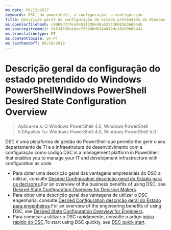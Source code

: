 ```yaml
---
ms.date: 06/12/2017
keywords: DSC, do powershell, a configuração, a configuração
title: Descrição geral da configuração do estado pretendido do Windows PowerShell
ms.openlocfilehash: c9069d7c9ce9c614330e36a42233b00363660a4b
ms.sourcegitcommit: 54534635eedacf531d8d6344019dc16a50b8b441
ms.translationtype: MT
ms.contentlocale: pt-PT
ms.lasthandoff: 05/16/2018
---
```

# <a name="windows-powershell-desired-state-configuration-overview"></a><span data-ttu-id="dc310-103">Descrição geral da configuração do estado pretendido do Windows PowerShell</span><span class="sxs-lookup"><span data-stu-id="dc310-103">Windows PowerShell Desired State Configuration Overview</span></span>

> <span data-ttu-id="dc310-104">Aplica-se a: O Windows PowerShell 4.0, Windows PowerShell 5.0</span><span class="sxs-lookup"><span data-stu-id="dc310-104">Applies To: Windows PowerShell 4.0, Windows PowerShell 5.0</span></span>

<span data-ttu-id="dc310-105">DSC é uma plataforma de gestão do PowerShell que permite-lhe gerir o seu departamento de TI e a infraestrutura de desenvolvimento com a configuração como código.</span><span class="sxs-lookup"><span data-stu-id="dc310-105">DSC is a management platform in PowerShell that enables you to manage your IT and development infrastructure with configuration as code.</span></span>

- <span data-ttu-id="dc310-106">Para obter uma descrição geral das vantagens empresariais do DSC a utilizar, consulte [Desired Configuration descrição geral do Estado para os decisores](decisionMaker.md).</span><span class="sxs-lookup"><span data-stu-id="dc310-106">For an overview of the business benefits of using DSC, see [Desired State Configuration Overview for Decision Makers](decisionMaker.md).</span></span>
- <span data-ttu-id="dc310-107">Para obter uma descrição geral das vantagens de utilizar o DSC engenharia, consulte [Desired Configuration descrição geral do Estado para engenheiros](DscForEngineers.md).</span><span class="sxs-lookup"><span data-stu-id="dc310-107">For an overview of the engineering benefits of using DSC, see [Desired State Configuration Overview for Engineers](DscForEngineers.md).</span></span>
- <span data-ttu-id="dc310-108">Para começar a utilizar o DSC rapidamente, consulte o artigo [início rápido do DSC](quickStart.md).</span><span class="sxs-lookup"><span data-stu-id="dc310-108">To start using DSC quickly, see [DSC quick start](quickStart.md).</span></span>

## <a name="key-concepts"></a><span data-ttu-id="dc310-109">Conceitos chave</span><span class="sxs-lookup"><span data-stu-id="dc310-109">Key Concepts</span></span>

<span data-ttu-id="dc310-110">DSC é uma plataforma declarativa utilizada para gestão de sistemas, implementação e configuração.</span><span class="sxs-lookup"><span data-stu-id="dc310-110">DSC is a declarative platform used for configuration, deployment, and management of systems.</span></span> <span data-ttu-id="dc310-111">É composto por três componentes principais:</span><span class="sxs-lookup"><span data-stu-id="dc310-111">It consists of three primary components:</span></span>

- <span data-ttu-id="dc310-112">[Configurações](configurations.md) são scripts do PowerShell declarativas que definirem e configurar as instâncias de recursos.</span><span class="sxs-lookup"><span data-stu-id="dc310-112">[Configurations](configurations.md) are declarative PowerShell scripts which define and configure instances of resources.</span></span>
    <span data-ttu-id="dc310-113">Após executar a configuração, DSC (e os recursos a ser chamados na configuração da) irá simplesmente "torná-lo,", garantindo que o sistema existe no Estado disposto na configuração.</span><span class="sxs-lookup"><span data-stu-id="dc310-113">Upon running the configuration, DSC (and the resources being called by the configuration) will simply “make it so”, ensuring that the system exists in the state laid out by the configuration.</span></span>
    <span data-ttu-id="dc310-114">Configurações de DSC são também idempotent: o Gestor de configuração Local (MMC) irá continuar a garantir que as máquinas estão configuradas em que a configuração de estado declara.</span><span class="sxs-lookup"><span data-stu-id="dc310-114">DSC configurations are also idempotent: the Local Configuration Manager (LCM) will continue to ensure that machines are configured in whatever state the configuration declares.</span></span>
- <span data-ttu-id="dc310-115">[Recursos](resources.md) fazem parte "torná-la para" do DSC.</span><span class="sxs-lookup"><span data-stu-id="dc310-115">[Resources](resources.md) are the "make it so" part of DSC.</span></span> <span data-ttu-id="dc310-116">Contêm o código que colocar e manter o destino de uma configuração no estado especificado.</span><span class="sxs-lookup"><span data-stu-id="dc310-116">They contain the code that put and keep the target of a configuration in the specified state.</span></span>
    <span data-ttu-id="dc310-117">Recursos residem em módulos do PowerShell e podem ser escritos para modelar algo como genérica como um ficheiro ou de um processo do Windows ou tão específico como um servidor IIS ou uma VM em execução no Azure.</span><span class="sxs-lookup"><span data-stu-id="dc310-117">Resources reside in PowerShell modules and can be written to model something as generic as a file or a Windows process, or as specific as an IIS server or a VM running in Azure.</span></span>
- <span data-ttu-id="dc310-118">O [Gestor de configuração Local (MMC)](metaConfig.md) é o motor através do qual o DSC facilita a interação entre os recursos e configurações.</span><span class="sxs-lookup"><span data-stu-id="dc310-118">The [Local Configuration Manager (LCM)](metaConfig.md) is the engine by which DSC facilitates the interaction between resources and configurations.</span></span>
    <span data-ttu-id="dc310-119">O MMC consulta regularmente o sistema utilizando o fluxo de controlo implementado por recursos para se certificar de que o estado definido por uma configuração é mantido.</span><span class="sxs-lookup"><span data-stu-id="dc310-119">The LCM regularly polls the system using the control flow implemented by resources to ensure that the state defined by a configuration is maintained.</span></span>
    <span data-ttu-id="dc310-120">Se o sistema está fora do Estado, o MMC faz com que chamadas para o código de recursos para "torná-lo,", de acordo com a configuração.</span><span class="sxs-lookup"><span data-stu-id="dc310-120">If the system is out of state, the LCM makes calls to the code in resources to “make it so” according to the configuration.</span></span>

## <a name="see-also"></a><span data-ttu-id="dc310-121">Consulte Também</span><span class="sxs-lookup"><span data-stu-id="dc310-121">See Also</span></span>

- [<span data-ttu-id="dc310-122">Configurações de DSC</span><span class="sxs-lookup"><span data-stu-id="dc310-122">DSC Configurations</span></span>](configurations.md)
- [<span data-ttu-id="dc310-123">Recursos de DSC</span><span class="sxs-lookup"><span data-stu-id="dc310-123">DSC Resources</span></span>](resources.md)
- [<span data-ttu-id="dc310-124">Configurar o Gestor de configuração Local</span><span class="sxs-lookup"><span data-stu-id="dc310-124">Configuring The Local Configuration Manager</span></span>](metaConfig.md)